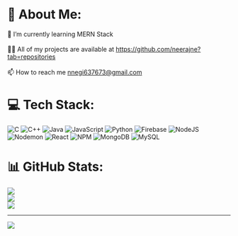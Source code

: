 # 💫 About Me:
🌱 I’m currently learning MERN Stack<br><br>👨‍💻 All of my projects are available at https://github.com/neerajne?tab=repositories<br><br>📫 How to reach me nnegi637673@gmail.com


# 💻 Tech Stack:
![C](https://img.shields.io/badge/c-%2300599C.svg?style=for-the-badge&logo=c&logoColor=white) ![C++](https://img.shields.io/badge/c++-%2300599C.svg?style=for-the-badge&logo=c%2B%2B&logoColor=white) ![Java](https://img.shields.io/badge/java-%23ED8B00.svg?style=for-the-badge&logo=openjdk&logoColor=white) ![JavaScript](https://img.shields.io/badge/javascript-%23323330.svg?style=for-the-badge&logo=javascript&logoColor=%23F7DF1E) ![Python](https://img.shields.io/badge/python-3670A0?style=for-the-badge&logo=python&logoColor=ffdd54) ![Firebase](https://img.shields.io/badge/firebase-%23039BE5.svg?style=for-the-badge&logo=firebase) ![NodeJS](https://img.shields.io/badge/node.js-6DA55F?style=for-the-badge&logo=node.js&logoColor=white) ![Nodemon](https://img.shields.io/badge/NODEMON-%23323330.svg?style=for-the-badge&logo=nodemon&logoColor=%BBDEAD) ![React](https://img.shields.io/badge/react-%2320232a.svg?style=for-the-badge&logo=react&logoColor=%2361DAFB) ![NPM](https://img.shields.io/badge/NPM-%23CB3837.svg?style=for-the-badge&logo=npm&logoColor=white) ![MongoDB](https://img.shields.io/badge/MongoDB-%234ea94b.svg?style=for-the-badge&logo=mongodb&logoColor=white) ![MySQL](https://img.shields.io/badge/mysql-4479A1.svg?style=for-the-badge&logo=mysql&logoColor=white)
# 📊 GitHub Stats:
![](https://github-readme-stats.vercel.app/api?username=neerajne&theme=default&hide_border=false&include_all_commits=true&count_private=true)<br/>
![](https://github-readme-streak-stats.herokuapp.com/?user=neerajne&theme=default&hide_border=false)<br/>
![](https://github-readme-stats.vercel.app/api/top-langs/?username=neerajne&theme=default&hide_border=false&include_all_commits=true&count_private=true&layout=compact)

---
[![](https://visitcount.itsvg.in/api?id=neerajne&icon=0&color=12)](https://visitcount.itsvg.in)

<!-- Proudly created with GPRM ( https://gprm.itsvg.in ) -->
